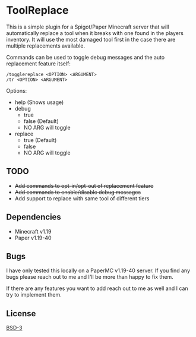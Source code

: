 # ToolReplace

This is a simple plugin for a Spigot/Paper Minecraft server that will
automatically replace a tool when it breaks with one found in the players
inventory. It will use the most damaged tool first in the case there are
multiple replacements available.

Commands can be used to toggle debug messages and the auto replacement feature
itself:

```
/togglereplace <OPTION> <ARGUMENT>
/tr <OPTION> <ARGUMENT>
```

Options:
 - help (Shows usage)
 - debug 
   - true
   - false (Default) 
   - NO ARG will toggle
 - replace 
   - true (Default)
   - false 
   - NO ARG will toggle

## TODO

 - ~~Add commands to opt-in/opt-out of replacement feature~~
 - ~~Add commands to enable/disable debug messages~~
 - Add support to replace with same tool of different tiers

## Dependencies

 - Minecraft v1.19
 - Paper v1.19-40

## Bugs

I have only tested this locally on a PaperMC v1.19-40 server. If you find any
bugs please reach out to me and I'll be more than happy to fix them.

If there are any features you want to add reach out to me as well and I can
try to implement them.


## License

[BSD-3](https://github.com/h5law/toolreplace/blob/main/LICENSE.txt)
